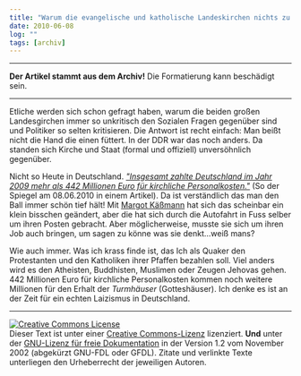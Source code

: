 ```yaml
---
title: "Warum die evangelische und katholische Landeskirchen nichts zu sozialer Ungerechtigkeit zu sagen hat?"
date: 2010-06-08
log: ""
tags: [archiv]
---
```

<hr><b>Der Artikel stammt aus dem Archiv!</b> Die Formatierung kann beschädigt sein.<hr>

<p>Etliche werden sich schon gefragt haben, warum die beiden großen Landesgirchen immer so unkritisch den Sozialen Fragen gegenüber sind und Politiker so selten kritisieren. Die Antwort ist recht einfach: Man beißt nicht die Hand die einen füttert. In der DDR war das noch anders. Da standen sich Kirche und Staat (formal und offiziell) unversöhnlich gegenüber.</p> 

<p>Nicht so Heute in Deutschland. <a href="http://www.spiegel.de/politik/deutschland/0,1518,699422,00.html"><i>"Insgesamt zahlte Deutschland im Jahr 2009 mehr als 442 Millionen Euro für kirchliche Personalkosten."</i></a> (So der Spiegel am 08.06.2010 in einem Artikel). Da ist verständlich das man den Ball immer schön tief hält! Mit <a href="http://www.spiegel.de/politik/deutschland/0,1518,699426,00.html">Margot Käßmann</a> hat sich das scheinbar ein klein bisschen geändert, aber die hat sich durch die Autofahrt in Fuss selber um ihren Posten gebracht. Aber möglicherweise, musste sie sich um ihren Job auch bringen, um sagen zu könne was sie denkt...weiß mans?</p>  

<p>Wie auch immer. Was ich krass finde ist, das Ich als Quaker den Protestanten und den Katholiken ihrer Pfaffen bezahlen soll. Viel anders wird es den Atheisten, Buddhisten, Muslimen oder Zeugen Jehovas gehen. 442 Millionen Euro für kirchliche Personalkosten kommen noch weitere Millionen für den Erhalt der <i>Turmhäuser</i> (Gotteshäuser). Ich denke es ist an der Zeit für ein echten Laizismus in Deutschland. </p>  

<hr />
<p><a href="http://creativecommons.org/licenses/by-sa/3.0/de/" rel="license"><img src="http://i.creativecommons.org/l/by-sa/3.0/de/88x31.png" style="border-width: 0pt;" alt="Creative Commons License" /></a><br />
Dieser <span rel="dc:type" href="http://purl.org/dc/dcmitype/Text" xmlns:dc="http://purl.org/dc/elements/1.1/">Text</span> ist unter einer <a href="http://creativecommons.org/licenses/by-sa/3.0/de/" rel="license">Creative Commons-Lizenz</a> lizenziert. <b>Und</b> unter der <a href="http://de.wikipedia.org/wiki/GFDL">GNU-Lizenz f&uuml;r freie Dokumentation</a> in der Version 1.2 vom November 2002 (abgek&uuml;rzt GNU-FDL oder GFDL). Zitate und verlinkte Texte unterliegen den Urheberrecht der jeweiligen Autoren.</p>
